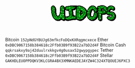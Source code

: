 <br />
<p align="center"> <img src="https://github.com/siruidops/siruidops/raw/main/text.gif"></p>
<br />

Bitcoin ```152pNdGYBUJg63mfkcFoDQxKXRqgmcxece```
Ether ```0xDBC9067158b384618c2Ffb03B9f93B22a7bD2d4F```
Bitcoin Cash ```qqkrsakxy9aj42duulrxkkgv4g0usax52gwypgypec```
Tether ```0xDBC9067158b384618c2Ffb03B9f93B22a7bD2d4F```
Stellar ```GAKHDLEUOPPDQKV3KLCGRA4BX3XMNKAEDEJAYZW4C324XTQOUEJ6PXC3```
